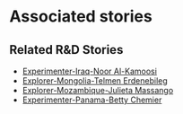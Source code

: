 # Associated stories

<!-- !!DO NOT REMOVE!! start autogenerated hyperlinks -->
## Related R&D Stories
- [Experimenter\-Iraq\-Noor Al\-Kamoosi](/stories/?doc=Experimenters_IRQ)
- [Explorer\-Mongolia\-Telmen Erdenebileg](/stories/?doc=Explorers_MNG)
- [Explorer\-Mozambique\-Julieta Massango](/stories/?doc=Explorers_MOZ)
- [Experimenter\-Panama\-Betty Chemier](/stories/?doc=Experimenters_PAN)
<!-- !!DO NOT REMOVE!! end autogenerated hyperlinks -->